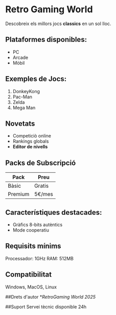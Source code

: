 # Retro Gaming World

Descobreix els millors jocs **classics** en un sol lloc.

## Plataformes disponibles:
- PC
- Arcade
- Mòbil

## Exemples de Jocs:
1. DonkeyKong
2. Pac-Man
3. Zelda
4. Mega Man

## Novetats
- Competiciò online
- Rankings globals
- **Editor de nivells**

## Packs de Subscripció
|Pack|Preu
|---|---
Bàsic|Gratis
Premium|5€/mes

## Característiques destacades:
- Gràfics 8-bits autèntics
- Mode cooperatiu

## Requisits mínims
Processador: 1GHz
RAM: 512MB

## Compatibilitat
Windows, MacOS, Linux

##Drets d'autor
**RetroGaming World 2025*

##Suport
Servei tècnic disponible 24h

